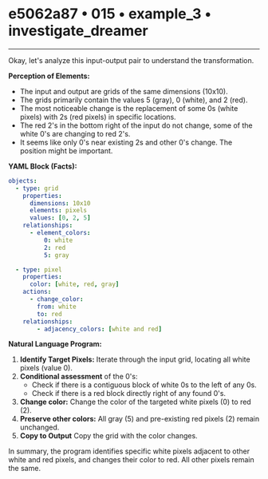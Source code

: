 # e5062a87 • 015 • example_3 • investigate_dreamer

---
Okay, let's analyze this input-output pair to understand the transformation.

**Perception of Elements:**

*   The input and output are grids of the same dimensions (10x10).
*   The grids primarily contain the values 5 (gray), 0 (white), and 2 (red).
*   The most noticeable change is the replacement of some 0s (white pixels) with 2s (red pixels) in specific locations.
*   The red 2's in the bottom right of the input do not change, some of the white 0's are changing to red 2's.
*   It seems like only 0's near existing 2s and other 0's change. The position might be important.

**YAML Block (Facts):**



```yaml
objects:
  - type: grid
    properties:
      dimensions: 10x10
      elements: pixels
      values: [0, 2, 5]
    relationships:
      - element_colors:
          0: white
          2: red
          5: gray

  - type: pixel
    properties:
      color: [white, red, gray]
    actions:
      - change_color:
        from: white
        to: red
    relationships:
        - adjacency_colors: [white and red]

```



**Natural Language Program:**

1.  **Identify Target Pixels:** Iterate through the input grid, locating all white pixels (value 0).
2. **Conditional assessment** of the 0's:
   * Check if there is a contiguous block of white 0s to the left of any 0s.
   * Check if there is a red block directly right of any found 0's.
3.  **Change color:** Change the color of the targeted white pixels (0) to red (2).
4.  **Preserve other colors:** All gray (5) and pre-existing red pixels (2) remain unchanged.
5. **Copy to Output** Copy the grid with the color changes.

In summary, the program identifies specific white pixels adjacent to other white and red pixels, and changes their color to red. All other pixels remain the same.

